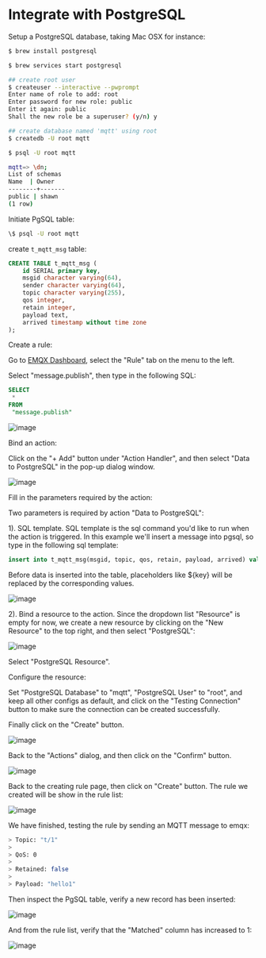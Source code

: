 # Integrate with PostgreSQL

Setup a PostgreSQL database, taking Mac OSX for instance:

```bash
$ brew install postgresql

$ brew services start postgresql

## create root user
$ createuser --interactive --pwprompt
Enter name of role to add: root
Enter password for new role: public
Enter it again: public
Shall the new role be a superuser? (y/n) y

## create database named 'mqtt' using root
$ createdb -U root mqtt

$ psql -U root mqtt

mqtt=> \dn;
List of schemas
Name  | Owner
--------+-------
public | shawn
(1 row)
```

Initiate PgSQL table:

```bash
\$ psql -U root mqtt
```

create `t_mqtt_msg` table:

```sql
CREATE TABLE t_mqtt_msg (
    id SERIAL primary key,
    msgid character varying(64),
    sender character varying(64),
    topic character varying(255),
    qos integer,
    retain integer,
    payload text,
    arrived timestamp without time zone
);
```

Create a rule:

Go to [EMQX Dashboard](http://127.0.0.1:18083/#/rules), select the "Rule" tab on the menu to the left.

Select "message.publish", then type in the following SQL:

```sql
SELECT
 *
FROM
 "message.publish"
```

![image](./assets/rule-engine/mysql_sql_1.png)

Bind an action:

Click on the "+ Add" button under "Action Handler", and then select
"Data to PostgreSQL" in the pop-up dialog window.

![image](./assets/rule-engine/pgsql_action_0.png)

Fill in the parameters required by the action:

Two parameters is required by action "Data to PostgreSQL":

1). SQL template. SQL template is the sql command you'd like to run
when the action is triggered. In this example we'll insert a message
into pgsql, so type in the following sql
template:

```sql
insert into t_mqtt_msg(msgid, topic, qos, retain, payload, arrived) values (${id}, ${topic}, ${qos}, ${retain}, ${payload}, to_timestamp(${timestamp}::double precision /1000)) returning id
```

Before data is inserted into the table, placeholders like \${key} will
be replaced by the corresponding values.

![image](./assets/rule-engine/pgsql_action_1.png)

2). Bind a resource to the action. Since the dropdown list "Resource"
is empty for now, we create a new resource by clicking on the "New
Resource" to the top right, and then select "PostgreSQL":

![image](./assets/rule-engine/pgsql_resource_0.png)

Select "PostgreSQL Resource".

Configure the resource:

Set "PostgreSQL Database" to "mqtt", "PostgreSQL User" to "root", and
keep all other configs as default, and click on the "Testing
Connection" button to make sure the connection can be created
successfully.

Finally click on the "Create" button.

![image](./assets/rule-engine/pgsql_resource_1.png)

Back to the "Actions" dialog, and then click on the "Confirm"
    button.

![image](./assets/rule-engine/pgsql_action_2.png)

Back to the creating rule page, then click on "Create" button. The
    rule we created will be show in the rule list:

![image](./assets/rule-engine/pgsql_rule_overview_1.png)

We have finished, testing the rule by sending an MQTT message to
    emqx:

```bash
> Topic: "t/1"
>
> QoS: 0
>
> Retained: false
>
> Payload: "hello1"
```

Then inspect the PgSQL table, verify a new record has been inserted:

![image](./assets/rule-engine/pgsql_result_1.png)

And from the rule list, verify that the "Matched" column has increased
to 1:

![image](./assets/rule-engine/pgsql_rule_overview_2.png)
